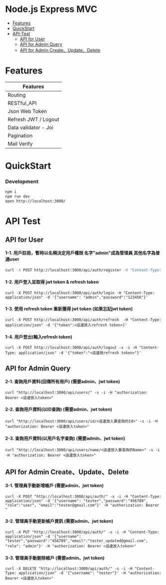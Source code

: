 # Node.js Express MVC

- [Features](#features)
- [QuickStart](#quickstart)
- [API-Test](#api-test)
  - [API for User](#api-for-user)
  - [API for Admin Query](#api-for-admin-query)
  - [API for Admin Create、Update、Delete](#api-for-admin-createupdatedelete)

# Features
| Features |
|------|
| Routing |
| RESTful_API |
| Json Web Token |
| Refresh JWT / Logout |
| Data validator - Joi |
| Pagination |
| Mail Verify |

# QuickStart
### Development

```bash
npm i
npm run dev
open http://localhost:3000/
```

# API Test
## API for User
#### 1-1. 用戶註冊，暫時以名稱決定用戶權限 名字"admin"成為管理員 其他名字為普通user
```bash
curl -X POST http://localhost:3000/api/auth/register -H "Content-Type: application/json" -d '{"username":"admin","password":"123456"}'
```
#### 1-2. 用戶登入並取得 jwt token & refresh token
```
curl -X POST http://localhost:3000/api/auth/login -H "Content-Type: application/json" -d '{"username": "admin","password":"123456"}'
```
#### 1-3. 使用 refresh token 重新獲得 jwt token (如果忘記jwt token)
```
curl -X POST http://localhost:3000/api/auth/refresh  -H "Content-Type: application/json" -d '{"token":<這邊放入refresh token>}'
```
#### 1-4. 用戶登出(輸入refresh token)
```
curl -X POST http://localhost:3000/api/auth/logout -s -i -H "Content-Type: application/json" -d '{"token":"<這邊放refresh token>"}'
```
## API for Admin Query 
#### 2-1. 查詢用戶資料(回傳所有用戶) (需要admin、jwt token)
```
curl "http://localhost:3000/api/users/" -s -i -H "authorization: Bearer <這邊放入token>"
```
#### 2-2. 查詢用戶資料(以ID查詢) (需要admin、jwt token)
```
curl "http://localhost:3000/api/users/id/<這邊放入要查詢的Id>" -s -i -H "authorization: Bearer <這邊放入token>"
```
#### 2-3. 查詢用戶資料(以用戶名字查詢) (需要admin、jwt token)
```
curl "http://localhost:3000/api/users/name/<這邊放入要查詢的Name>" -s -i -H "authorization: Bearer <這邊放入token>"
```
## API for Admin Create、Update、Delete
#### 3-1. 管理員手動新增帳戶 (需要admin、jwt token)
```
curl -X POST "http://localhost:3000/api/auth/" -s -i -H "Content-Type: application/json" -d '{"username": "tester","password":"456789", "role":"user", "email":"tester@gmail.com"}' -H "authorization: Bearer "
```
#### 3-2. 管理員手動更新帳戶資訊 (需要admin、jwt token)
```
curl -X PUT "http://localhost:3000/api/auth/" -s -i -H "Content-Type: application/json" -d '{"username": "tester","password":"456789","email":"tester_updated@gmail.com", "role": "admin"}' -H "authorization: Bearer <這邊放入token>"
```
#### 3-3. 管理員手動刪除帳戶 (需要admin、jwt token)
```
curl -X DELETE "http://localhost:3000/api/auth/" -s -i -H "Content-Type: application/json" -d '{"username": "tester"}' -H "authorization: Bearer <這邊放入token>"
```
